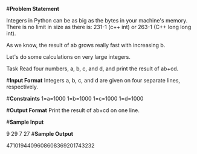 #**Problem Statement**

Integers in Python can be as big as the bytes in your machine's memory. There is no limit in size as there is: 231-1 (c++ int) or 263-1 (C++ long long int).

As we know, the result of ab grows really fast with increasing b.

Let's do some calculations on very large integers.

Task 
Read four numbers, a, b, c, and d, and print the result of ab+cd.

#**Input Format** 
Integers a, b, c, and d are given on four separate lines, respectively.

#**Constraints** 
1=a=1000 
1=b=1000 
1=c=1000 
1=d=1000

#**Output Format** 
Print the result of ab+cd on one line.

#**Sample Input**

9
29
7
27
#**Sample Output**

4710194409608608369201743232